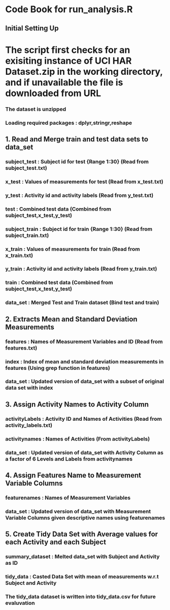 # Code Book for run_analysis.R

## Initial Setting Up
# The script first checks for an exisiting instance of UCI HAR Dataset.zip in the working directory, and if unavailable the file is downloaded from URL
### The dataset is unzipped
### Loading required packages : dplyr,stringr,reshape

## 1. Read and Merge train and test data sets to data_set
 
   ### subject_test : Subject id for test {Range 1:30} (Read from subject_test.txt)
   ### x_test : Values of measurements for test (Read from x_test.txt)
   ### y_test : Activity id and activity labels (Read from y_test.txt)
   ### test : Combined test data (Combined from subject_test,x_test,y_test) 
 
   ### subject_train : Subject id for train {Range 1:30} (Read from subject_train.txt)
   ### x_train : Values of measurements for train (Read from x_train.txt)
   ### y_train : Activity id and activity labels (Read from y_train.txt)
   ### train : Combined test data (Combined from subject_test,x_test,y_test)
   
   ### data_set : Merged Test and Train dataset (Bind test and train)
   
## 2. Extracts Mean and Standard Deviation Measurements
   
   ### features : Names of Measurement Variables and ID (Read from features.txt)
   ### index : Index of mean and standard deviation measurements in features (Using grep function in features)
   ### data_set : Updated version of data_set with a subset of original data set with index
   
## 3. Assign Activity Names to Activity Column

  ### activityLabels : Activity ID and Names of Activities  (Read from activity_labels.txt)
  ### activitynames : Names of Activities (From activityLabels)
  ### data_set : Updated version of data_set with Activity Column as a factor of 6 Levels and Labels from activitynames
  
## 4. Assign Features Name to Measurement Variable Columns

  ### featurenames : Names of Measurement Variables
  ### data_set : Updated version of data_set with Measurement Variable Columns given descriptive names using featurenames

## 5. Create Tidy Data Set with Average values for each Activity and each Subject

   ### summary_dataset : Melted data_set with Subject and Activity as ID
   ### tidy_data : Casted Data Set with mean of measurements w.r.t Subject and Activity
  ### The tidy_data dataset is written into tidy_data.csv for future evaluvation

   
